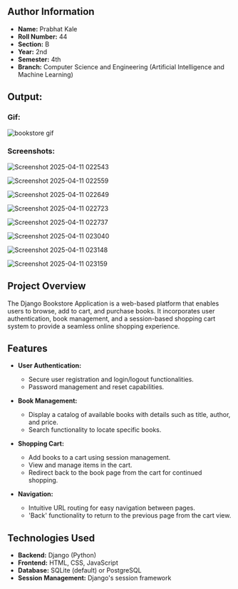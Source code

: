 ## Author Information

- **Name:** Prabhat Kale
- **Roll Number:** 44
- **Section:** B
- **Year:** 2nd
- **Semester:** 4th
- **Branch:** Computer Science and Engineering (Artificial Intelligence and Machine Learning)

## Output:
### Gif:
![bookstore gif](https://github.com/user-attachments/assets/f3a8831c-0a07-446f-ae93-26c71ddf1cf2)

### Screenshots:
![Screenshot 2025-04-11 022543](https://github.com/user-attachments/assets/8a536f9a-3cc4-4898-b6ff-21462827156d)

![Screenshot 2025-04-11 022559](https://github.com/user-attachments/assets/7a2d3f53-6a61-4b46-9d21-a886d3ed34da)

![Screenshot 2025-04-11 022649](https://github.com/user-attachments/assets/d90d7512-57b5-42d8-9372-09fb101db0e5)

![Screenshot 2025-04-11 022723](https://github.com/user-attachments/assets/847286f5-bde3-4d11-b554-43104290fc6a)

![Screenshot 2025-04-11 022737](https://github.com/user-attachments/assets/6ae71f20-cc7c-432a-a885-98ef7c27bf70)

![Screenshot 2025-04-11 023040](https://github.com/user-attachments/assets/fa586a29-7e88-4c12-a79b-d43b5b6baa56)

![Screenshot 2025-04-11 023148](https://github.com/user-attachments/assets/9272d235-eb16-4ab6-8dcf-9e15f41e5298)

![Screenshot 2025-04-11 023159](https://github.com/user-attachments/assets/44754e08-8e87-4f3a-b3ce-38d342e38071)




## Project Overview

The Django Bookstore Application is a web-based platform that enables users to browse, add to cart, and purchase books. It incorporates user authentication, book management, and a session-based shopping cart system to provide a seamless online shopping experience.

## Features

- **User Authentication:**
  - Secure user registration and login/logout functionalities.
  - Password management and reset capabilities.

- **Book Management:**
  - Display a catalog of available books with details such as title, author, and price.
  - Search functionality to locate specific books.

- **Shopping Cart:**
  - Add books to a cart using session management.
  - View and manage items in the cart.
  - Redirect back to the book page from the cart for continued shopping.

- **Navigation:**
  - Intuitive URL routing for easy navigation between pages.
  - 'Back' functionality to return to the previous page from the cart view.

## Technologies Used

- **Backend:** Django (Python)
- **Frontend:** HTML, CSS, JavaScript
- **Database:** SQLite (default) or PostgreSQL
- **Session Management:** Django's session framework

